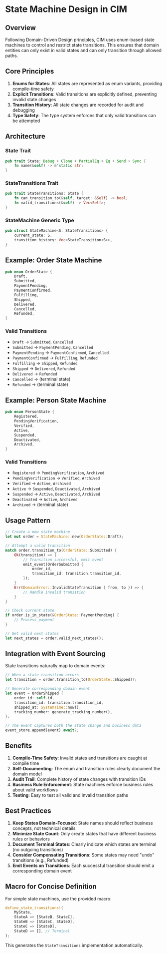 # State Machine Design in CIM

## Overview

Following Domain-Driven Design principles, CIM uses enum-based state machines to control and restrict state transitions. This ensures that domain entities can only exist in valid states and can only transition through allowed paths.

## Core Principles

1. **Enums for States**: All states are represented as enum variants, providing compile-time safety
2. **Explicit Transitions**: Valid transitions are explicitly defined, preventing invalid state changes
3. **Transition History**: All state changes are recorded for audit and debugging
4. **Type Safety**: The type system enforces that only valid transitions can be attempted

## Architecture

### State Trait
```rust
pub trait State: Debug + Clone + PartialEq + Eq + Send + Sync {
    fn name(&self) -> &'static str;
}
```

### StateTransitions Trait
```rust
pub trait StateTransitions: State {
    fn can_transition_to(&self, target: &Self) -> bool;
    fn valid_transitions(&self) -> Vec<Self>;
}
```

### StateMachine Generic Type
```rust
pub struct StateMachine<S: StateTransitions> {
    current_state: S,
    transition_history: Vec<StateTransition<S>>,
}
```

## Example: Order State Machine

```rust
pub enum OrderState {
    Draft,
    Submitted,
    PaymentPending,
    PaymentConfirmed,
    Fulfilling,
    Shipped,
    Delivered,
    Cancelled,
    Refunded,
}
```

### Valid Transitions
- `Draft` → `Submitted`, `Cancelled`
- `Submitted` → `PaymentPending`, `Cancelled`
- `PaymentPending` → `PaymentConfirmed`, `Cancelled`
- `PaymentConfirmed` → `Fulfilling`, `Refunded`
- `Fulfilling` → `Shipped`, `Refunded`
- `Shipped` → `Delivered`, `Refunded`
- `Delivered` → `Refunded`
- `Cancelled` → (terminal state)
- `Refunded` → (terminal state)

## Example: Person State Machine

```rust
pub enum PersonState {
    Registered,
    PendingVerification,
    Verified,
    Active,
    Suspended,
    Deactivated,
    Archived,
}
```

### Valid Transitions
- `Registered` → `PendingVerification`, `Archived`
- `PendingVerification` → `Verified`, `Archived`
- `Verified` → `Active`, `Archived`
- `Active` → `Suspended`, `Deactivated`, `Archived`
- `Suspended` → `Active`, `Deactivated`, `Archived`
- `Deactivated` → `Active`, `Archived`
- `Archived` → (terminal state)

## Usage Pattern

```rust
// Create a new state machine
let mut order = StateMachine::new(OrderState::Draft);

// Attempt a valid transition
match order.transition_to(OrderState::Submitted) {
    Ok(transition) => {
        // Transition successful, emit event
        emit_event(OrderSubmitted {
            order_id,
            transition_id: transition.transition_id,
        });
    }
    Err(DomainError::InvalidStateTransition { from, to }) => {
        // Handle invalid transition
    }
}

// Check current state
if order.is_in_state(&OrderState::PaymentPending) {
    // Process payment
}

// Get valid next states
let next_states = order.valid_next_states();
```

## Integration with Event Sourcing

State transitions naturally map to domain events:

```rust
// When a state transition occurs
let transition = order.transition_to(OrderState::Shipped)?;

// Generate corresponding domain event
let event = OrderShipped {
    order_id: self.id,
    transition_id: transition.transition_id,
    shipped_at: SystemTime::now(),
    tracking_number: generate_tracking_number(),
};

// The event captures both the state change and business data
event_store.append(event).await?;
```

## Benefits

1. **Compile-Time Safety**: Invalid states and transitions are caught at compile time
2. **Self-Documenting**: The enum and transition rules clearly document the domain model
3. **Audit Trail**: Complete history of state changes with transition IDs
4. **Business Rule Enforcement**: State machines enforce business rules about valid workflows
5. **Testing**: Easy to test all valid and invalid transition paths

## Best Practices

1. **Keep States Domain-Focused**: State names should reflect business concepts, not technical details
2. **Minimize State Count**: Only create states that have different business rules or behaviors
3. **Document Terminal States**: Clearly indicate which states are terminal (no outgoing transitions)
4. **Consider Compensating Transitions**: Some states may need "undo" transitions (e.g., Refunded)
5. **Emit Events on Transitions**: Each successful transition should emit a corresponding domain event

## Macro for Concise Definition

For simple state machines, use the provided macro:

```rust
define_state_transitions!(
    MyState,
    StateA => [StateB, StateC],
    StateB => [StateC, StateD],
    StateC => [StateD],
    StateD => [], // Terminal
);
```

This generates the `StateTransitions` implementation automatically.
